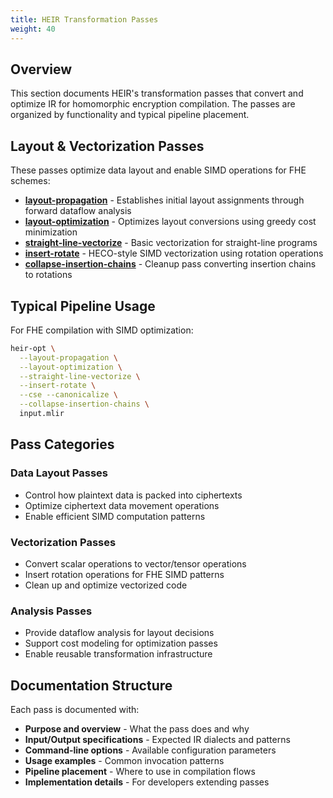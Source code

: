 ```yaml
---
title: HEIR Transformation Passes
weight: 40
---
```


## Overview

This section documents HEIR's transformation passes that convert and optimize IR
for homomorphic encryption compilation. The passes are organized by
functionality and typical pipeline placement.

## Layout & Vectorization Passes

These passes optimize data layout and enable SIMD operations for FHE schemes:

- **[layout-propagation](layout-propagation)** - Establishes initial layout
  assignments through forward dataflow analysis
- **[layout-optimization](layout-optimization)** - Optimizes layout conversions
  using greedy cost minimization
- **[straight-line-vectorize](straight-line-vectorize)** - Basic vectorization
  for straight-line programs
- **[insert-rotate](insert-rotate)** - HECO-style SIMD vectorization using
  rotation operations
- **[collapse-insertion-chains](collapse-insertion-chains)** - Cleanup pass
  converting insertion chains to rotations

## Typical Pipeline Usage

For FHE compilation with SIMD optimization:

```bash
heir-opt \
  --layout-propagation \
  --layout-optimization \
  --straight-line-vectorize \
  --insert-rotate \
  --cse --canonicalize \
  --collapse-insertion-chains \
  input.mlir
```

## Pass Categories

### Data Layout Passes

- Control how plaintext data is packed into ciphertexts
- Optimize ciphertext data movement operations
- Enable efficient SIMD computation patterns

### Vectorization Passes

- Convert scalar operations to vector/tensor operations
- Insert rotation operations for FHE SIMD patterns
- Clean up and optimize vectorized code

### Analysis Passes

- Provide dataflow analysis for layout decisions
- Support cost modeling for optimization passes
- Enable reusable transformation infrastructure

## Documentation Structure

Each pass is documented with:

- **Purpose and overview** - What the pass does and why
- **Input/Output specifications** - Expected IR dialects and patterns
- **Command-line options** - Available configuration parameters
- **Usage examples** - Common invocation patterns
- **Pipeline placement** - Where to use in compilation flows
- **Implementation details** - For developers extending passes
